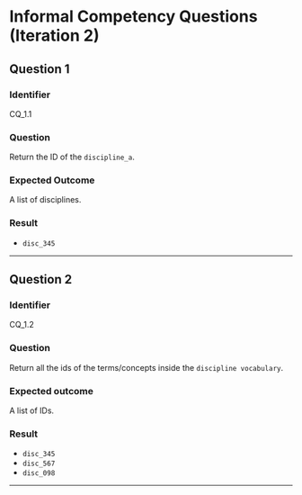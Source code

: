 # Informal Competency Questions (Iteration 2)

## Question 1

### Identifier
CQ_1.1

### Question
Return the ID of the `discipline_a`.

### Expected Outcome
A list of disciplines.

### Result
* `disc_345`

***

## Question 2

### Identifier 
CQ_1.2

### Question
Return all the ids of the terms/concepts inside the `discipline vocabulary`.

### Expected outcome
A list of IDs.

### Result
* `disc_345`
* `disc_567`
* `disc_098`

***

